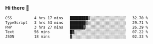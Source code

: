 ### Hi there 🌱
<!--START_SECTION:waka-->

```txt
CSS          4 hrs 17 mins   ████████▒░░░░░░░░░░░░░░░░   32.70 %
TypeScript   3 hrs 53 mins   ███████▒░░░░░░░░░░░░░░░░░   29.71 %
PHP          3 hrs 27 mins   ██████▓░░░░░░░░░░░░░░░░░░   26.39 %
Text         56 mins         █▓░░░░░░░░░░░░░░░░░░░░░░░   07.22 %
JSON         18 mins         ▓░░░░░░░░░░░░░░░░░░░░░░░░   02.33 %
```

<!--END_SECTION:waka-->
<!--
**Dieg0raf/Dieg0raf** is a ✨ _special_ ✨ repository because its `README.md` (this file) appears on your GitHub profile.

Here are some ideas to get you started:

- 🔭 I’m currently working on ...
- 🌱 I’m currently learning ...
- 👯 I’m looking to collaborate on ...
- 🤔 I’m looking for help with ...
- 💬 Ask me about ...
- 📫 How to reach me: ...
- 😄 Pronouns: ...
- ⚡ Fun fact: ...
-->
